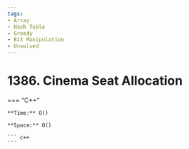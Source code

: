 ```yaml
---
tags:
- Array
- Hash Table
- Greedy
- Bit Manipulation
- Unsolved
---
```



# 1386. Cinema Seat Allocation

=== "C++"

    **Time:** O()

    **Space:** O()

    ``` c++
    ```